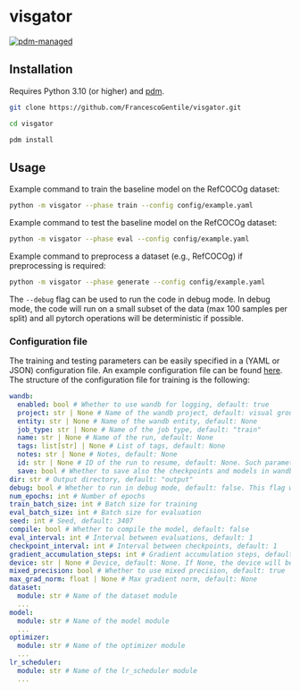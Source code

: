 # visgator

[![pdm-managed](https://img.shields.io/badge/pdm-managed-blueviolet)](https://pdm.fming.dev)

## Installation

Requires Python 3.10 (or higher) and [pdm](https://github.com/pdm-project/pdm).

```bash
git clone https://github.com/FrancescoGentile/visgator.git

cd visgator

pdm install
```

## Usage

Example command to train the baseline model on the RefCOCOg dataset:

```bash
python -m visgator --phase train --config config/example.yaml
```

Example command to test the baseline model on the RefCOCOg dataset:

```bash
python -m visgator --phase eval --config config/example.yaml
```

Example command to preprocess a dataset (e.g., RefCOCOg) if preprocessing is required:

```bash
python -m visgator --phase generate --config config/example.yaml
```

The `--debug` flag can be used to run the code in debug mode. In debug mode, the code will run on a small subset of the data (max 100 samples per split) and all pytorch operations will be deterministic if possible.

### Configuration file

The training and testing parameters can be easily specified in a (YAML or JSON) configuration file. An example configuration file can be found [here](config/example.yaml). The structure of the configuration file for training is the following:

```yaml
wandb:
  enabled: bool # Whether to use wandb for logging, default: true
  project: str | None # Name of the wandb project, default: visual grounding
  entity: str | None # Name of the wandb entity, default: None
  job_type: str | None # Name of the job type, default: "train"
  name: str | None # Name of the run, default: None
  tags: list[str] | None # List of tags, default: None
  notes: str | None # Notes, default: None
  id: str | None # ID of the run to resume, default: None. Such parameter is necessary if you want to resume a run from a remote checkpoint. If you want to resume a run from a local directory (with a wandb subfolder), you can simply specify the output directory of the run.
  save: bool # Whether to save also the checkpoints and models in wandb, default: false
dir: str # Output directory, default: "output"
debug: bool # Whether to run in debug mode, default: false. This flag will be overwritten if the --debug flag is passed to the script.
num_epochs: int # Number of epochs
train_batch_size: int # Batch size for training
eval_batch_size: int # Batch size for evaluation
seed: int # Seed, default: 3407
compile: bool # Whether to compile the model, default: false
eval_interval: int # Interval between evaluations, default: 1
checkpoint_interval: int # Interval between checkpoints, default: 1
gradient_accumulation_steps: int # Gradient accumulation steps, default: 1
device: str | None # Device, default: None. If None, the device will be automatically selected (CUDA if available, CPU otherwise).
mixed_precision: bool # Whether to use mixed precision, default: true
max_grad_norm: float | None # Max gradient norm, default: None
dataset:
  module: str # Name of the dataset module
  ...
model:
  module: str # Name of the model module
  ...
optimizer:
  module: str # Name of the optimizer module
  ...
lr_scheduler:
  module: str # Name of the lr_scheduler module
  ...
```
